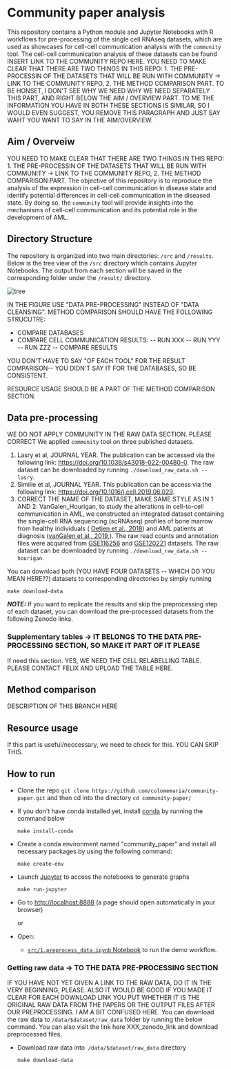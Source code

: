 # Community paper analysis

This repository contains a Python module and Jupyter Notebooks with R workflows for pre-processing of the single cell RNAseq datasets, which are used as showcases for cell-cell communication analysis with the `community` tool. The cell-cell communication analysis of these datasets can be found INSERT LINK TO THE COMMUNITY REPO HERE. YOU NEED TO MAKE CLEAR THAT THERE ARE TWO THINGS IN THIS REPO: 1. THE PRE-PROCESSIN OF THE DATASETS THAT WILL BE RUN WITH COMMUNITY -> LINK TO THE COMMUNITY REPO, 2. THE METHOD COMPARISON PART. TO BE HONSET, I DON'T SEE WHY WE NEED WHY WE NEED SEPARATELY THIS PART, AND RIGHT BELOW THE AIM / OVERVIEW PART. TO ME THE INFORMATION YOU HAVE IN BOTH THESE SECTIONS IS SIMILAR, SO I WOULD EVEN SUGGEST, YOU REMOVE THIS PARAGRAPH AND JUST SAY WAHT YOU WANT TO SAY IN THE AIM/OVERVIEW.

## Aim / Overveiw

YOU NEED TO MAKE CLEAR THAT THERE ARE TWO THINGS IN THIS REPO: 1. THE PRE-PROCESSIN OF THE DATASETS THAT WILL BE RUN WITH COMMUNITY -> LINK TO THE COMMUNITY REPO, 2. THE METHOD COMPARISON PART. 
The objective of this repository is to reproduce the analysis of the expression in cell-cell communication in disease state and identify potential differences in cell-cell communication in the diseased state. By doing so, the `community` tool will provide insights into the mechanisms of cell-cell communication and its potential role in the development of AML.


## Directory Structure

The repository is organized into two main directories: `/src` and `/results`. Below is the tree view of the `/src` directory which contains Jupyter Notebooks. The output from each section will be saved in the corresponding folder under the `/result/` directory.

![tree](https://imageupload.io/ib/JTjnBXgh9xdNnUa_1692782470.png)

IN THE FIGURE USE "DATA PRE-PROCESSING" INSTEAD OF "DATA CLEANSING". 
METHOD COMPARISON SHOULD HAVE THE FOLLOWING STRUCUTRE:
- COMPARE DATABASES
- COMPARE CELL COMMUNICATION RESULTS:
-- RUN XXX
-- RUN YYY
-- RUN ZZZ
-- COMPARE RESULTS

YOU  DON'T HAVE TO SAY "OF EACH TOOL" FOR THE RESULT COMPARISON-- YOU DIDN'T SAY IT FOR THE DATABASES, SO BE CONSISTENT.

RESOURCE USAGE SHOULD BE A PART OF THE METHOD COMPARISON SECTION.


## Data pre-processing
WE DO NOT APPLY COMMUNITY IN THE RAW DATA SECTION. PLEASE CORRECT
We applied `community` tool on three published datasets.
    
1. Lasry et al, JOURNAL YEAR. The publication can be accessed via the following link: https://doi.org/10.1038/s43018-022-00480-0. The raw dataset can be downloaded by running `./download_raw_data.sh --lasry`. 
2. Similie et al, JOURNAL YEAR. This publication can be access via the following link: https://doi.org/10.1016/j.cell.2019.06.029. 
3. CORRECT THE NAME OF THE DATASET, MAKE SAME STYLE AS IN 1 AND 2: VanGalen_Hourigan, to study the alterations in cell-to-cell communication in AML, we constructed an integrated dataset containing the single-cell RNA sequencing (scRNAseq) profiles of bone marrow from healthy individuals ( [Oetjen et al., 2018](https://doi.org/10.1172/jci.insight.124928)) and AML patients at diagnosis ([vanGalen et al., 2019](https://doi.org/10.1016/j.cell.2019.01.031),). The raw read counts and annotation files were acquired from [GSE116256](https://www.ncbi.nlm.nih.gov/geo/query/acc.cgi?acc=GSE116256) and [GSE120221](https://www.ncbi.nlm.nih.gov/geo/query/acc.cgi?acc=GSE120221) datasets. The raw dataset can be downloaded by running `./download_raw_data.sh --hourigan`.

You can download both (YOU HAVE FOUR DATASETS -- WHICH DO YOU MEAN HERE??) datasets to corresponding directories by simply running

`make download-data`

**_NOTE:_** If you want to replicate the results and skip the preprocessing step of each dataset, you can download the pre-processed datasets from the following Zenodo links. 


### Supplementary tables -> IT BELONGS TO THE DATA PRE-PROCESSING SECTION, SO MAKE IT PART OF IT PLEASE

If need this section. YES, WE NEED THE CELL RELABELLING TABLE. PLEASE CONTACT FELIX AND UPLOAD THE TABLE HERE.


## Method comparison

DESCRIPTION OF THIS BRANCH HERE

## Resource usage

If this part is useful/neccessary, we need to check for this. YOU CAN SKIP THIS.

## How to run

- Clone the repo ```git clone https://github.com/colomemaria/community-paper.git``` and then cd into the directory ```cd community-paper/```

- If you don't have conda installed yet, install [conda](https://conda.io/miniconda.html) by running the command below

    ```
    make install-conda
    ```

- Create a conda environment named "community_paper" and install all necessary packages by using the following command:

    ```
    make create-env
    ```
- Launch [Jupyter](https://jupyter.org/) to access the notebooks to generate graphs

    ```
    make run-jupyter
    ```

- Go to [http://localhost:8888](http://localhost:8888) (a page should open automatically in your browser) 

    or
    
- Open:
    - [`src/1.preprocess_data.ipynb` Notebook](http://localhost:8888/notebooks/src/1.preprocess_data.ipynb) to run the demo workflow.
    
### Getting raw data -> TO THE DATA PRE-PROCESSING SECTION

IF YOU HAVE NOT YET GIVEN A LINK TO THE RAW DATA, DO IT IN THE VERY BEGINNING, PLEASE. ALSO IT WOULD BE GOOD IF YOU MADE IT CLEAR FOR EACH DOWNLOAD LINK YOU PUT WHETHER IT IS THE ORIGINAL RAW DATA FROM THE PAPERS OR THE OUTPUT FILES AFTER OUR PREPROCESSING. I AM A BIT CONFUSED HERE.
You can download the raw data to `/data/$dataset/raw_data` folder by running the below command. You can also visit the link here XXX_zenodo_link and download preprocessed files. 

- Download raw data into` /data/$dataset/raw_data` directory

    ```
    make download-data
    ```
